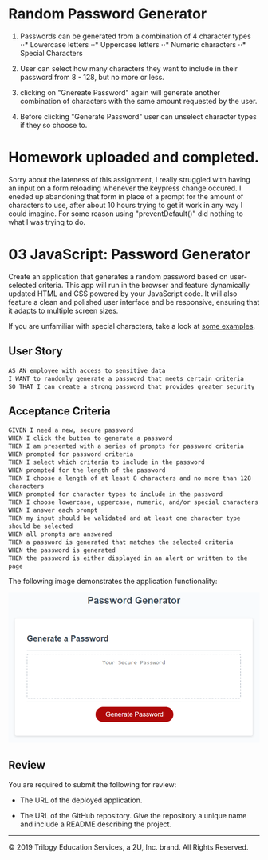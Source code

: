 # Random Password Generator

1. Passwords can be generated from a combination of 4 character types
⋅⋅* Lowercase letters
⋅⋅* Uppercase letters
⋅⋅* Numeric characters
⋅⋅* Special Characters

2. User can select how many characters they want to include in their password from 8 - 128, but no more or less.

3. clicking on "Gnereate Password" again will generate another combination of characters with the same amount requested by the user.

4. Before clicking "Generate Password" user can unselect character types if they so choose to. 

# Homework uploaded and completed.

Sorry about the lateness of this assignment, I really struggled with having an input on a form reloading whenever the keypress change occured.
I eneded up abandoning that form in place of a prompt for the amount of characters to use, after about 10 hours trying to get it work in any way I could imagine. For some reason using "preventDefault()" did nothing to what I was trying to do.


# 03 JavaScript: Password Generator

Create an application that generates a random password based on user-selected criteria. This app will run in the browser and feature dynamically updated HTML and CSS powered by your JavaScript code. It will also feature a clean and polished user interface and be responsive, ensuring that it adapts to multiple screen sizes.

If you are unfamiliar with special characters, take a look at [some examples](https://www.owasp.org/index.php/Password_special_characters).

## User Story

```
AS AN employee with access to sensitive data
I WANT to randomly generate a password that meets certain criteria
SO THAT I can create a strong password that provides greater security
```

## Acceptance Criteria

```
GIVEN I need a new, secure password
WHEN I click the button to generate a password
THEN I am presented with a series of prompts for password criteria
WHEN prompted for password criteria
THEN I select which criteria to include in the password
WHEN prompted for the length of the password
THEN I choose a length of at least 8 characters and no more than 128 characters
WHEN prompted for character types to include in the password
THEN I choose lowercase, uppercase, numeric, and/or special characters
WHEN I answer each prompt
THEN my input should be validated and at least one character type should be selected
WHEN all prompts are answered
THEN a password is generated that matches the selected criteria
WHEN the password is generated
THEN the password is either displayed in an alert or written to the page
```

The following image demonstrates the application functionality:

![password generator demo](./Assets/03-javascript-homework-demo.png)

## Review

You are required to submit the following for review:

* The URL of the deployed application.

* The URL of the GitHub repository. Give the repository a unique name and include a README describing the project.

- - -
© 2019 Trilogy Education Services, a 2U, Inc. brand. All Rights Reserved.
